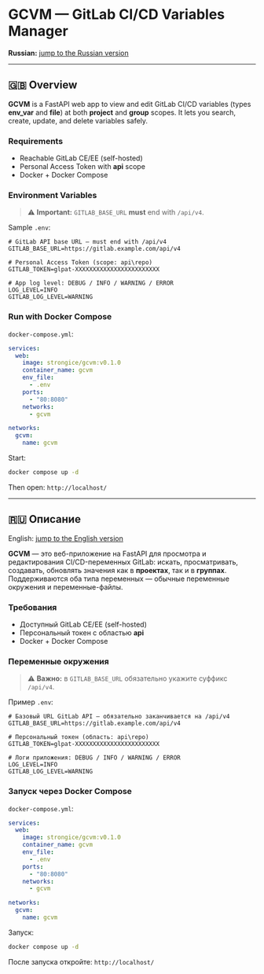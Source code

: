 # GCVM — GitLab CI/CD Variables Manager

**Russian:** [jump to the Russian version](#ru)

---

<a id="en"></a>
## 🇬🇧 Overview

**GCVM** is a FastAPI web app to view and edit GitLab CI/CD variables (types **env_var** and **file**) at both **project** and **group** scopes. It lets you search, create, update, and delete variables safely.

### Requirements

- Reachable GitLab CE/EE (self-hosted)
- Personal Access Token with **api** scope
- Docker + Docker Compose

### Environment Variables

> ⚠️ **Important:** `GITLAB_BASE_URL` **must** end with `/api/v4`.

Sample `.env`:

```env
# GitLab API base URL — must end with /api/v4
GITLAB_BASE_URL=https://gitlab.example.com/api/v4

# Personal Access Token (scope: api\repo)
GITLAB_TOKEN=glpat-XXXXXXXXXXXXXXXXXXXXXXXX

# App log level: DEBUG / INFO / WARNING / ERROR
LOG_LEVEL=INFO
GITLAB_LOG_LEVEL=WARNING
```

### Run with Docker Compose

`docker-compose.yml`:

```yaml
services:
  web:
    image: strongice/gcvm:v0.1.0
    container_name: gcvm
    env_file:
      - .env
    ports:
      - "80:8080"
    networks:
      - gcvm

networks:
  gcvm:
    name: gcvm
```

Start:

```bash
docker compose up -d
```

Then open: `http://localhost/`

---

<a id="ru"></a>
## 🇷🇺 Описание

English: [jump to the English version](#en)

**GCVM** — это веб-приложение на FastAPI для просмотра и редактирования CI/CD-переменных GitLab: искать, просматривать, создавать, обновлять значения как в **проектах**, так и в **группах**. Поддерживаются оба типа переменных — обычные переменные окружения и переменные-файлы.

### Требования

- Доступный GitLab CE/EE (self-hosted)
- Персональный токен с областью **api**
- Docker + Docker Compose

### Переменные окружения

> ⚠️ **Важно:** в `GITLAB_BASE_URL` обязательно укажите суффикс `/api/v4`.

Пример `.env`:

```env
# Базовый URL GitLab API — обязательно заканчивается на /api/v4
GITLAB_BASE_URL=https://gitlab.example.com/api/v4

# Персональный токен (область: api\repo)
GITLAB_TOKEN=glpat-XXXXXXXXXXXXXXXXXXXXXXXX

# Логи приложения: DEBUG / INFO / WARNING / ERROR
LOG_LEVEL=INFO
GITLAB_LOG_LEVEL=WARNING
```

### Запуск через Docker Compose

`docker-compose.yml`:

```yaml
services:
  web:
    image: strongice/gcvm:v0.1.0
    container_name: gcvm
    env_file:
      - .env
    ports:
      - "80:8080"
    networks:
      - gcvm

networks:
  gcvm:
    name: gcvm
```

Запуск:

```bash
docker compose up -d
```

После запуска откройте: `http://localhost/`